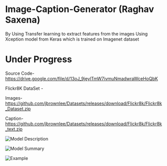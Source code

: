 # Image-Caption-Generator (Raghav Saxena)

By Using Transfer learning to extract features from the images Using Xception model from Keras which is trained on Imagenet dataset

# Under Progress

Source Code- https://drive.google.com/file/d/13oJ_9jeylTmW7ivmuNmadwraWceHoQbK

Flickr8K DataSet - 

Images- https://github.com/jbrownlee/Datasets/releases/download/Flickr8k/Flickr8k_Dataset.zip

Caption- https://github.com/jbrownlee/Datasets/releases/download/Flickr8k/Flickr8k_text.zip




![Model Description](https://d2h0cx97tjks2p.cloudfront.net/blogs/wp-content/uploads/sites/2/2019/11/Model-of-Image-Caption-Generator-python-project.png)



![Model Summary](https://d2h0cx97tjks2p.cloudfront.net/blogs/wp-content/uploads/sites/2/2019/11/model-python-machine-learning-project.png)





![Example](https://d2h0cx97tjks2p.cloudfront.net/blogs/wp-content/uploads/sites/2/2019/11/image-caption-generator-girls-playing.png)
